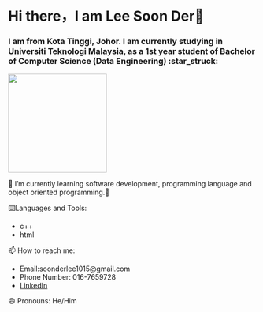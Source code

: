 <h1> Hi there，I am Lee Soon Der👋 </h1>

<h3> I am from Kota Tinggi, Johor. I am currently studying in Universiti Teknologi Malaysia, as a 1st year student of Bachelor of Computer Science (Data Engineering) :star_struck:</h3>

<img src="https://media.tenor.com/mhLPO2VldCkAAAAM/0001.gif" height="200" width="200">

🌱 I’m currently learning software development, programming language and object oriented programming.:muscle:

:keyboard:Languages and Tools:
<ul>
  <li>c++</li>
  <li>html</li>
</ul>
  
📫 How to reach me: 
<ul>
<li>Email:soonderlee1015@gmail.com </li>
<li>Phone Number: 016-7659728 </li>
<li><a href="https://www.linkedin.com/in/lee-soon-der-b86b20260/">LinkedIn</a></li>
</ul>

😄 Pronouns: He/Him




